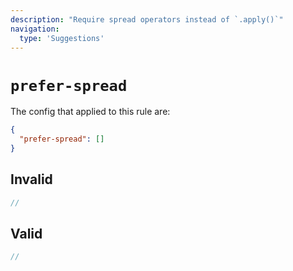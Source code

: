 ```yaml
---
description: "Require spread operators instead of `.apply()`"
navigation:
  type: 'Suggestions'
---
```


# `prefer-spread`

The config that applied to this rule are:

```json
{
  "prefer-spread": []
}
```

## Invalid

```js invalid
//
```

## Valid

```js valid
//
```
  